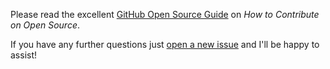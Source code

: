 Please read the excellent [GitHub Open Source Guide](https://opensource.guide/how-to-contribute/) on *How to Contribute on Open Source*.

If you have any further questions just [open a new issue](https://github.com/opencultureconsulting/php-traits/issues/new) and I'll be happy to assist!

